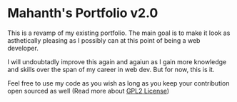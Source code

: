# Mahanth's Portfolio v2.0

This is a revamp of my existing portfolio. The main goal is to make it look as asthetically pleasing as I possibly can at this point of being a web developer.

I will undoubtadly improve this again and agaiun as I gain more knowledge and skills over the span of my career in web dev. But for now, this is it.

Feel free to use my code as you wish as long as you keep your contribution open sourced as well (Read more about [GPL2 License](https://www.gnu.org/licenses/old-licenses/gpl-2.0.en.html))
